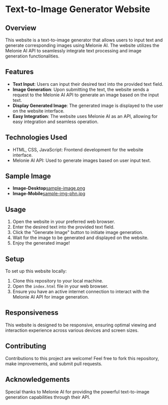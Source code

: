 # Text-to-Image Generator Website

## Overview
This website is a text-to-image generator that allows users to input text and generate corresponding images using Melonie AI. The website utilizes the Melonie AI API to seamlessly integrate text processing and image generation functionalities.

## Features
- **Text Input**: Users can input their desired text into the provided text field.
- **Image Generation**: Upon submitting the text, the website sends a request to the Melonie AI API to generate an image based on the input text.
- **Display Generated Image**: The generated image is displayed to the user on the website interface.
- **Easy Integration**: The website uses Melonie AI as an API, allowing for easy integration and seamless operation.

## Technologies Used
- HTML, CSS, JavaScript: Frontend development for the website interface.
- Melonie AI API: Used to generate images based on user input text.

## Sample Image
- **Image-Desktop**[sample-image.png](Image-DeskTop)
- **Image-Mobile**[sample-img-phn.jpg](Image-Mobile)
## Usage
1. Open the website in your preferred web browser.
2. Enter the desired text into the provided text field.
3. Click the "Generate Image" button to initiate image generation.
4. Wait for the image to be generated and displayed on the website.
5. Enjoy the generated image!

## Setup
To set up this website locally:

1. Clone this repository to your local machine.
2. Open the `index.html` file in your web browser.
3. Ensure you have an active internet connection to interact with the Melonie AI API for image generation.

## Responsiveness
This website is designed to be responsive, ensuring optimal viewing and interaction experience across various devices and screen sizes.

## Contributing
Contributions to this project are welcome! Feel free to fork this repository, make improvements, and submit pull requests.


## Acknowledgements
Special thanks to Melonie AI for providing the powerful text-to-image generation capabilities through their API.
